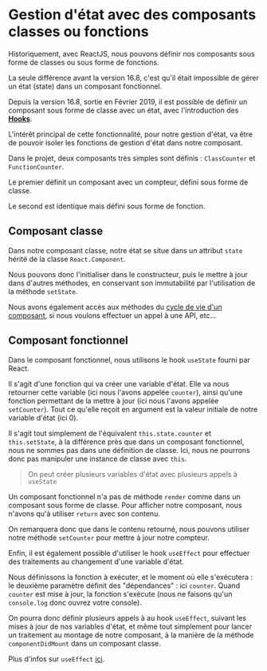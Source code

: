 # Gestion d'état avec des composants classes ou fonctions

Historiquement, avec ReactJS, nous pouvons définir nos composants sous forme de classes ou sous forme de fonctions.

La seule différence avant la version 16.8, c'est qu'il était impossible de gérer un état (state) dans un composant fonctionnel.

Depuis la version 16.8, sortie en Février 2019, il est possible de définir un composant sous forme de classe avec un état, avec l'introduction des [**Hooks**](https://reactjs.org/docs/hooks-intro.html).

L'intérêt principal de cette fonctionnalité, pour notre gestion d'état, va être de pouvoir isoler les fonctions de gestion d'état dans notre composant.

Dans le projet, deux composants très simples sont définis : `ClassCounter` et `FunctionCounter`.

Le premier définit un composant avec un compteur, défini sous forme de classe.

Le second est identique mais défini sous forme de fonction.

## Composant classe

Dans notre composant classe, notre état se situe dans un attribut `state` hérité de la classe `React.Component`.

Nous pouvons donc l'initialiser dans le constructeur, puis le mettre à jour dans d'autres méthodes, en conservant son immutabilité par l'utilisation de la méthode `setState`.

Nous avons également accès aux méthodes du [cycle de vie d'un composant](http://projects.wojtekmaj.pl/react-lifecycle-methods-diagram/), si nous voulons effectuer un appel à une API, etc...

## Composant fonctionnel

Dans le composant fonctionnel, nous utilisons le hook `useState` fourni par React.

Il s'agit d'une fonction qui va créer une variable d'état. Elle va nous retourner cette variable (ici nous l'avons appelée `counter`), ainsi qu'une fonction permettant de la mettre à jour (ici nous l'avons appelée `setCounter`). Tout ce qu'elle reçoit en argument est la valeur initiale de notre variable d'état (ici 0).

Il s'agit tout simplement de l'équivalent `this.state.counter` et `this.setState`, à la différence près que dans un composant fonctionnel, nous ne sommes pas dans une définition de classe. Ici, nous ne pourrons donc pas manipuler une instance de classe avec `this`.

>On peut créer plusieurs variables d'état avec plusieurs appels à `useState`

Un composant fonctionnel n'a pas de méthode `render` comme dans un composant sous forme de classe. Pour afficher notre composant, nous n'avons qu'à utiliser `return` avec son contenu.

On remarquera donc que dans le contenu retourné, nous pouvons utiliser notre méthode `setCounter` pour mettre à jour notre compteur.

Enfin, il est également possible d'utiliser le hook `useEffect` pour effectuer des traitements au changement d'une variable d'état.

Nous définissons la fonction à exécuter, et le moment où elle s'exécutera : le deuxième paramètre définit des "dépendances" : ici `counter`. Quand `counter` est mise à jour, la fonction s'exécute (nous ne faisons qu'un `console.log` donc ouvrez votre console).

On pourra donc définir plusieurs appels à au hook `useEffect`, suivant les mises à jour de nos variables d'état, et même tout simplement pour lancer un traitement au montage de notre composant, à la manière de la méthode `componentDidMount` dans un composant classe.

Plus d'infos sur `useEffect` [ici](https://reactjs.org/docs/hooks-effect.html).
